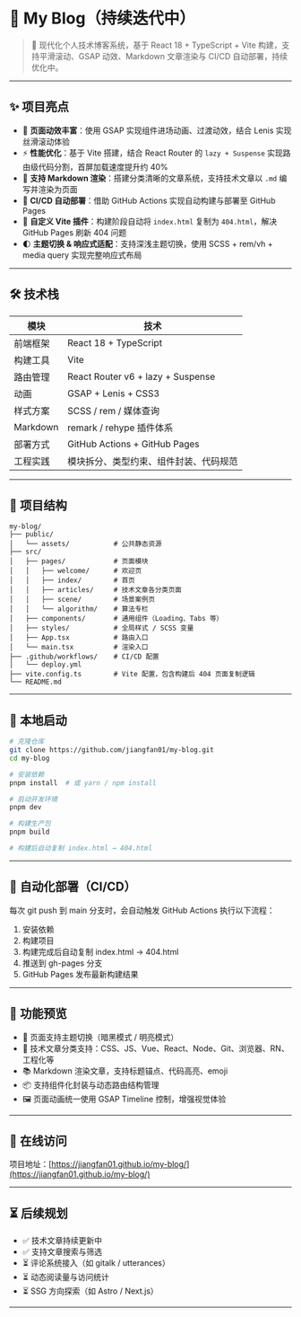 # 📝 My Blog（持续迭代中）

> 🚀 现代化个人技术博客系统，基于 React 18 + TypeScript + Vite 构建，支持平滑滚动、GSAP 动效、Markdown 文章渲染与 CI/CD 自动部署，持续优化中。

---

## ✨ 项目亮点

- 🎨 **页面动效丰富**：使用 GSAP 实现组件进场动画、过渡动效，结合 Lenis 实现丝滑滚动体验
- ⚡ **性能优化**：基于 Vite 搭建，结合 React Router 的 `lazy + Suspense` 实现路由级代码分割，首屏加载速度提升约 40%
- 📄 **支持 Markdown 渲染**：搭建分类清晰的文章系统，支持技术文章以 `.md` 编写并渲染为页面
- 🔄 **CI/CD 自动部署**：借助 GitHub Actions 实现自动构建与部署至 GitHub Pages
- 🔧 **自定义 Vite 插件**：构建阶段自动将 `index.html` 复制为 `404.html`，解决 GitHub Pages 刷新 404 问题
- 🌓 **主题切换 & 响应式适配**：支持深浅主题切换，使用 SCSS + rem/vh + media query 实现完整响应式布局

---

## 🛠️ 技术栈

| 模块       | 技术                                      |
| ---------- | ----------------------------------------- |
| 前端框架   | React 18 + TypeScript                     |
| 构建工具   | Vite                                      |
| 路由管理   | React Router v6 + lazy + Suspense         |
| 动画       | GSAP + Lenis + CSS3                       |
| 样式方案   | SCSS / rem / 媒体查询                     |
| Markdown   | remark / rehype 插件体系                  |
| 部署方式   | GitHub Actions + GitHub Pages             |
| 工程实践   | 模块拆分、类型约束、组件封装、代码规范    |

---

## 📂 项目结构

```text
my-blog/
├── public/
│   └── assets/           # 公共静态资源
├── src/
│   ├── pages/            # 页面模块
│   │   ├── welcome/      # 欢迎页
│   │   ├── index/        # 首页
│   │   ├── articles/     # 技术文章各分类页面
│   │   ├── scene/        # 场景案例页
│   │   └── algorithm/    # 算法专栏
│   ├── components/       # 通用组件（Loading、Tabs 等）
│   ├── styles/           # 全局样式 / SCSS 变量
│   ├── App.tsx           # 路由入口
│   └── main.tsx          # 渲染入口
├── .github/workflows/    # CI/CD 配置
│   └── deploy.yml
├── vite.config.ts        # Vite 配置，包含构建后 404 页面复制逻辑
└── README.md
```

---

## 🚀 本地启动

```bash
# 克隆仓库
git clone https://github.com/jiangfan01/my-blog.git
cd my-blog

# 安装依赖
pnpm install  # 或 yarn / npm install

# 启动开发环境
pnpm dev

# 构建生产包
pnpm build

# 构建后自动复制 index.html → 404.html
```

---

## 🔄 自动化部署（CI/CD）

每次 git push 到 main 分支时，会自动触发 GitHub Actions 执行以下流程：

1. 安装依赖
2. 构建项目
3. 构建完成后自动复制 index.html → 404.html
4. 推送到 gh-pages 分支
5. GitHub Pages 发布最新构建结果

---

## 🌈 功能预览

- 🎨 页面支持主题切换（暗黑模式 / 明亮模式）
- 🧩 技术文章分类支持：CSS、JS、Vue、React、Node、Git、浏览器、RN、工程化等
- 📚 Markdown 渲染文章，支持标题锚点、代码高亮、emoji
- 📦 支持组件化封装与动态路由结构管理
- 🖼️ 页面动画统一使用 GSAP Timeline 控制，增强视觉体验

---

## 🔗 在线访问

项目地址：[https://jiangfan01.github.io/my-blog/](https://jiangfan01.github.io/my-blog/)

---

## ⏳ 后续规划

- ✅ 技术文章持续更新中
- ✅ 支持文章搜索与筛选
- ⏳ 评论系统接入（如 gitalk / utterances）
- ⏳ 动态阅读量与访问统计
- ⏳ SSG 方向探索（如 Astro / Next.js）

---
